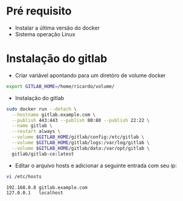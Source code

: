 # Pré requisito 

* Instalar a última versão do docker
* Sistema operação Linux

# Instalação do gitlab


* Criar variável apontando para um diretóro de volume docker

```bash
export GITLAB_HOME=/home/ricardo/volume/
```

* Instalação do gitlab

```bash 
sudo docker run --detach \
  --hostname gitlab.example.com \
  --publish 443:443 --publish 80:80 --publish 22:22 \
  --name gitlab \
  --restart always \
  --volume $GITLAB_HOME/gitlab/config:/etc/gitlab \
  --volume $GITLAB_HOME/gitlab/logs:/var/log/gitlab \
  --volume $GITLAB_HOME/gitlab/data:/var/opt/gitlab \
  gitlab/gitlab-ce:latest
```

* Editar o arquivo hosts e adicionar a seguinte entrada com seu ip:

```bash
vi /etc/hosts
```
```properties 
192.168.0.8	gitlab.example.com 
127.0.0.1	localhost
```








